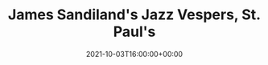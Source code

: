 ---
templateKey: event
id: 7A777BFA-DBE8-9BA7-820E-CCF663C01D6B
date: 2021-10-03T16:00:00+00:00
eventTime: 4pm
title: "James Sandiland's Jazz Vespers, St. Paul's"
artist: "James Sandiland's Jazz Vespers"
city: Westdale
venue: St. Paul's
group: Tim Shia
guests: Stacie McGregor, Shannon Butcher, Chris Gale
---